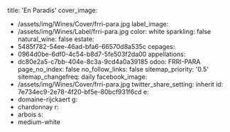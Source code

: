 title: 'En Paradis'
cover_image:
  - /assets/img/Wines/Cover/frri-para.jpg
label_image:
  - /assets/img/Wines/Label/frri-para.jpg
color: white
sparkling: false
natural_wine: false
estate:
  - 5485f782-54ee-46ad-bfa6-66570d8a535c
cepages:
  - 0964d0be-6df0-4c54-b8d7-5fe503f2da00
appellations:
  - dc80e2a5-c7bb-404e-8c3a-9cd4a0a39185
odoo: FRRI-PARA
page_no_index: false
no_follow_links: false
sitemap_priority: '0.5'
sitemap_changefreq: daily
facebook_image:
  - /assets/img/Wines/Cover/frri-para.jpg
twitter_share_setting: inherit
id: 7e734ec9-2e78-4f20-bf5e-80bcf931f6cd
e:
  - domaine-rijckaert
g:
  - chardonnay
r:
  - arbois
s:
  - medium-white
